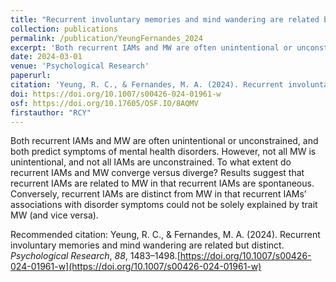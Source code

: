 ```yaml
---
title: "Recurrent involuntary memories and mind wandering are related but distinct"
collection: publications
permalink: /publication/YeungFernandes_2024
excerpt: 'Both recurrent IAMs and MW are often unintentional or unconstrained, and both predict symptoms of mental health disorders. However, not all MW is unintentional, and not all IAMs are unconstrained. To what extent do recurrent IAMs and MW converge versus diverge? Results suggest that recurrent IAMs are related to MW in that recurrent IAMs are spontaneous. Conversely, recurrent IAMs are distinct from MW in that recurrent IAMs’ associations with disorder symptoms could not be solely explained by trait MW (and vice versa).'
date: 2024-03-01
venue: 'Psychological Research'
paperurl: 
citation: 'Yeung, R. C., & Fernandes, M. A. (2024). Recurrent involuntary memories and mind wandering are related but distinct. <i>Psychological Research</i>, <i>88</i>, 1483–1498. https://doi.org/10.1007/s00426-024-01961-w'
doi: https://doi.org/10.1007/s00426-024-01961-w
osf: https://doi.org/10.17605/OSF.IO/8AQMV
firstauthor: "RCY"
---
```

Both recurrent IAMs and MW are often unintentional or unconstrained, and both predict symptoms of mental health disorders. However, not all MW is unintentional, and not all IAMs are unconstrained. To what extent do recurrent IAMs and MW converge versus diverge? Results suggest that recurrent IAMs are related to MW in that recurrent IAMs are spontaneous. Conversely, recurrent IAMs are distinct from MW in that recurrent IAMs’ associations with disorder symptoms could not be solely explained by trait MW (and vice versa).

Recommended citation: Yeung, R. C., & Fernandes, M. A. (2024). Recurrent involuntary memories and mind wandering are related but distinct. *Psychological Research*, *88*, 1483–1498.[https://doi.org/10.1007/s00426-024-01961-w](https://doi.org/10.1007/s00426-024-01961-w)